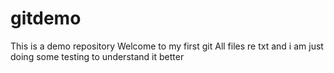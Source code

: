 # gitdemo
This is a demo repository
Welcome to my first git 
All files re txt and i am just doing some testing to understand it better
